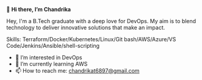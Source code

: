 👋 **Hi there, I’m Chandrika**

Hey, I'm a B.Tech graduate with a deep love for DevOps. My aim is to blend technology to deliver innovative solutions that make an impact.

Skills: Terraform/Docker/Kubernetes/Linux/Git bash/AWS/Azure/VS Code/Jenkins/Ansible/shell-scripting
- 👀 I’m interested in DevOps
- 🌱 I’m currently learning AWS
- 📫 How to reach me: chandrikat6897@gmail.com 

<!---
Chandrikatck/Chandrikatck is a ✨ special ✨ repository because its `README.md` (this file) appears on your GitHub profile.
You can click the Preview link to take a look at your changes.
--->
